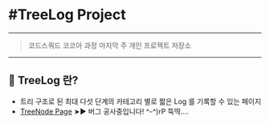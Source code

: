 # #TreeLog Project
---
> 코드스쿼드 코코아 과정 마지막 주 개인 프로젝트 저장소
---
## 🎄 __TreeLog 란?__
- 트리 구조로 된 최대 다섯 단계의 카테고리 별로 짧은 Log 를 기록할 수 있는 페이지
-  [TreeNode Page](https://hemudi.github.io/) ➤▶︎ 버그 공사중입니다! ^-^)rP 뚝딱....